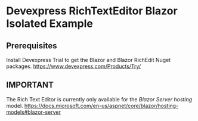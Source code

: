 ﻿# Devexpress RichTextEditor Blazor Isolated Example

## Prerequisites

Install Devexpress Trial to get the Blazor and Blazor RichEdit Nuget packages. https://www.devexpress.com/Products/Try/

## IMPORTANT

The Rich Text Editor is currently only available for the *Blazor Server﻿ hosting* model. https://docs.microsoft.com/en-us/aspnet/core/blazor/hosting-models#blazor-server